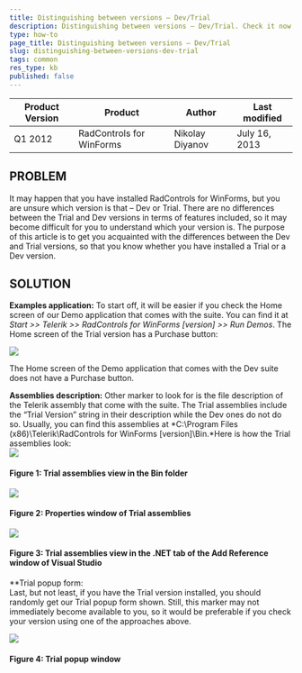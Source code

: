 ```yaml
---
title: Distinguishing between versions – Dev/Trial
description: Distinguishing between versions – Dev/Trial. Check it now!
type: how-to
page_title: Distinguishing between versions – Dev/Trial
slug: distinguishing-between-versions-dev-trial
tags: common
res_type: kb
published: false
---
```



|Product Version|Product|Author|Last modified|
|----|----|----|----|
|Q1 2012|RadControls for WinForms|Nikolay Diyanov|July 16, 2013|

   
## PROBLEM 
   
It may happen that you have installed RadControls for WinForms, but you are unsure which version is that – Dev or Trial. There are no differences between the Trial and Dev versions in terms of features included, so it may become difficult for you to understand which your version is. The purpose of this article is to get you acquainted with the differences between the Dev and Trial versions, so that you know whether you have installed a Trial or a Dev version.  
   
## SOLUTION
 
**Examples application:**
To start off, it will be easier if you check the Home screen of our Demo application that comes with the suite. You can find it at *Start &gt;&gt; Telerik &gt;&gt; RadControls for WinForms [version] &gt;&gt; Run Demos*. The Home screen of the Trial version has a Purchase button:  
   
![](images/ExamplesPurchaseButtonQ2013.png)  
   
The Home screen of the Demo application that comes with the Dev suite does not have a Purchase button.  
   
**Assemblies description:**
Other marker to look for is the file description of the Telerik assembly that come with the suite. The Trial assemblies include the “Trial Version” string in their description while the Dev ones do not do so. Usually, you can find this assemblies at *C:\Program Files (x86)\Telerik\RadControls for WinForms [version]\Bin.*Here is how the Trial assemblies look:  
![](images/TrialFolderView1.png)  
#### Figure 1: Trial assemblies view in the Bin folder
   
![](images/TrialAssemblyDescriptionView1.png)  
#### Figure 2: Properties window of Trial assemblies 
   
![](images/TrialNetView.png)  
#### Figure 3: Trial assemblies view in the .NET tab of the Add Reference window of Visual Studio 
   
**Trial popup form:  
Last, but not least, if you have the Trial version installed, you should randomly get our Trial popup form shown. Still, this marker may not immediately become available to you, so it would be preferable if you check your version using one of the approaches above.

![](images/TrialMessageBoxQ2013.png)  
#### Figure 4: Trial popup window

